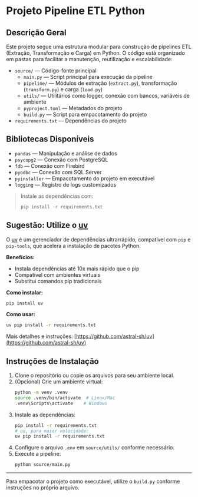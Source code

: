 # Projeto Pipeline ETL Python

## Descrição Geral
Este projeto segue uma estrutura modular para construção de pipelines ETL (Extração, Transformação e Carga) em Python. O código está organizado em pastas para facilitar a manutenção, reutilização e escalabilidade:

- `source/` — Código-fonte principal
  - `main.py` — Script principal para execução da pipeline
  - `pipeline/` — Módulos de extração (`extract.py`), transformação (`transform.py`) e carga (`load.py`)
  - `utils/` — Utilitários como logger, conexão com bancos, variáveis de ambiente
  - `pyproject.toml` — Metadados do projeto
  - `build.py` — Script para empacotamento do projeto
- `requirements.txt` — Dependências do projeto

## Bibliotecas Disponíveis
- `pandas` — Manipulação e análise de dados
- `psycopg2` — Conexão com PostgreSQL
- `fdb` — Conexão com Firebird
- `pyodbc` — Conexão com SQL Server
- `pyinstaller` — Empacotamento do projeto em executável
- `logging` — Registro de logs customizados

> Instale as dependências com:
> ```bash
> pip install -r requirements.txt
> ```

## Sugestão: Utilize o [uv](https://github.com/astral-sh/uv)

O [uv](https://github.com/astral-sh/uv) é um gerenciador de dependências ultrarrápido, compatível com `pip` e `pip-tools`, que acelera a instalação de pacotes Python.

**Benefícios:**
- Instala dependências até 10x mais rápido que o pip
- Compatível com ambientes virtuais
- Substitui comandos pip tradicionais

**Como instalar:**
```bash
pip install uv
```

**Como usar:**
```bash
uv pip install -r requirements.txt
```

Mais detalhes e instruções: [https://github.com/astral-sh/uv](https://github.com/astral-sh/uv)

## Instruções de Instalação
1. Clone o repositório ou copie os arquivos para seu ambiente local.
2. (Opcional) Crie um ambiente virtual:
   ```bash
   python -m venv .venv
   source .venv/bin/activate  # Linux/Mac
   .venv\Scripts\activate    # Windows
   ```
3. Instale as dependências:
   ```bash
   pip install -r requirements.txt
   # ou, para maior velocidade:
   uv pip install -r requirements.txt
   ```
4. Configure o arquivo `.env` em `source/utils/` conforme necessário.
5. Execute a pipeline:
   ```bash
   python source/main.py
   ```

---

Para empacotar o projeto como executável, utilize o `build.py` conforme instruções no próprio arquivo.
